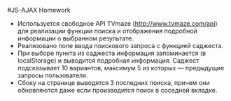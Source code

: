#JS-AJAX Homework

- Используется свободное API TVmaze (http://www.tvmaze.com/api)
для реализации функции поиска и отображения подробной информации о выбранном
результате.
- Реализовано поле ввода поискового запроса с функцией саджеста.
- При выборе пункта из саджеста информация запоминается (в localStorage) и выводится
подробная информация. Саджест подсказывает 10 вариантов,
максимум 5 из которых — предыдущие запросы пользователя.
- Сбоку на странице выводятся 3 последних поиска, причем они обновляются даже
если производится поиск в соседней вкладке.
